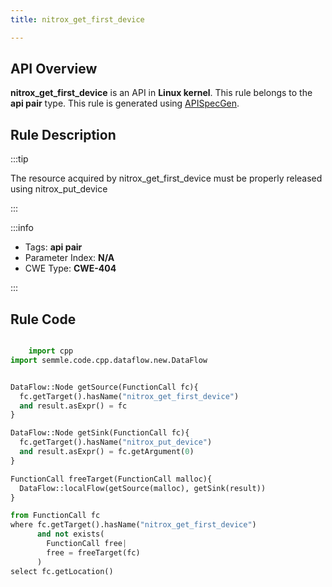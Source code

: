 ```yaml
---
title: nitrox_get_first_device

---
```



## API Overview
**nitrox_get_first_device** is an API in **Linux kernel**. This rule belongs to the **api pair** type. This rule is generated using [APISpecGen](../../tools/APISpecGen).
## Rule Description

:::tip

The resource acquired by nitrox_get_first_device must be properly released using nitrox_put_device

:::

:::info

- Tags: **api pair**
- Parameter Index: **N/A**
- CWE Type: **CWE-404**

:::

## Rule Code
```python

    import cpp
import semmle.code.cpp.dataflow.new.DataFlow


DataFlow::Node getSource(FunctionCall fc){
  fc.getTarget().hasName("nitrox_get_first_device")
  and result.asExpr() = fc
}

DataFlow::Node getSink(FunctionCall fc){
  fc.getTarget().hasName("nitrox_put_device")
  and result.asExpr() = fc.getArgument(0)
}

FunctionCall freeTarget(FunctionCall malloc){
  DataFlow::localFlow(getSource(malloc), getSink(result))
}

from FunctionCall fc
where fc.getTarget().hasName("nitrox_get_first_device")
      and not exists(
        FunctionCall free| 
        free = freeTarget(fc)
      )
select fc.getLocation()

    
```
